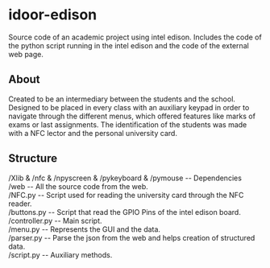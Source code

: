 # idoor-edison

Source code of an academic project using intel edison. Includes the code of the python script running in the intel edison and the code of the external web page. 

## About

Created to be an intermediary between the students and the school. 
Designed to be placed in every class with an auxiliary keypad in order to navigate through the different menus, 
which offered features like marks of exams or last assignments.
The identification of the students was made with a NFC lector and the personal university card.

## Structure

/Xlib & /nfc & /npyscreen & /pykeyboard & /pymouse  -- Dependencies  
/web -- All the source code from the web.   
/NFC.py -- Script used for reading the university card through the NFC reader.   
/buttons.py -- Script that read the GPIO Pins of the intel edison board.  
/controller.py -- Main script.   
/menu.py -- Represents the GUI and the data.  
/parser.py -- Parse the json from the web and helps creation of structured data.  
/script.py -- Auxiliary methods.
